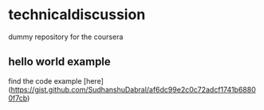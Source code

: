 # technicaldiscussion
dummy repository for the coursera 

## hello world example 

find the code example [here] (https://gist.github.com/SudhanshuDabral/af6dc99e2c0c72adcf1741b68800f7cb)
